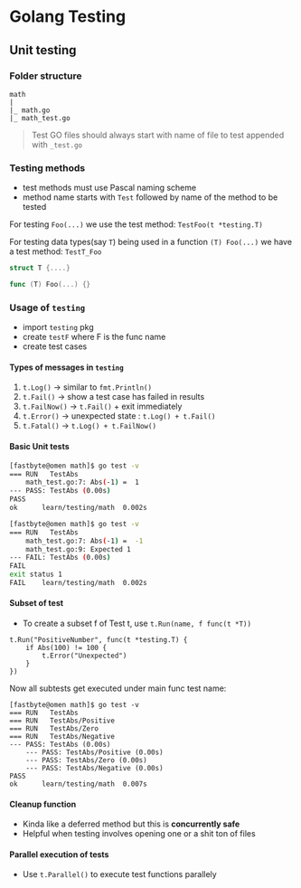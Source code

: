 # Golang Testing

## Unit testing

### Folder structure

```
math
|
|_ math.go
|_ math_test.go
```

> Test GO files should always start with name of file to test appended with `_test.go`

### Testing methods

- test methods must use Pascal naming scheme
- method name starts with `Test` followed by name of the method to be tested

For testing `Foo(...)` we use the test method: `TestFoo(t *testing.T)`

For testing data types(say `T`) being used in a function `(T) Foo(...)` we have a test method: `TestT_Foo`

```go
struct T {....}

func (T) Foo(...) {}
```

### Usage of `testing`

- import `testing` pkg
- create `testF` where F is the func name
- create test cases

#### Types of messages in `testing`

1. `t.Log()` -> similar to `fmt.Println()`
2. `t.Fail()` -> show a test case has failed in results
3. `t.FailNow()` -> `t.Fail()` + exit immediately
4. `t.Error()` -> unexpected state : `t.Log() + t.Fail()`
5. `t.Fatal()` -> `t.Log() + t.FailNow()` 

#### Basic Unit tests

```bash
[fastbyte@omen math]$ go test -v
=== RUN   TestAbs
    math_test.go:7: Abs(-1) =  1
--- PASS: TestAbs (0.00s)
PASS
ok  	learn/testing/math	0.002s

[fastbyte@omen math]$ go test -v
=== RUN   TestAbs
    math_test.go:7: Abs(-1) =  -1
    math_test.go:9: Expected 1
--- FAIL: TestAbs (0.00s)
FAIL
exit status 1
FAIL	learn/testing/math	0.002s
```

#### Subset of test

- To create a subset f of Test t, use `t.Run(name, f func(t *T))`

```golang
t.Run("PositiveNumber", func(t *testing.T) {
    if Abs(100) != 100 {
        t.Error("Unexpected")
    }
})
```

Now all subtests get executed under main func test name:

```
[fastbyte@omen math]$ go test -v
=== RUN   TestAbs
=== RUN   TestAbs/Positive
=== RUN   TestAbs/Zero
=== RUN   TestAbs/Negative
--- PASS: TestAbs (0.00s)
    --- PASS: TestAbs/Positive (0.00s)
    --- PASS: TestAbs/Zero (0.00s)
    --- PASS: TestAbs/Negative (0.00s)
PASS
ok  	learn/testing/math	0.007s
```

#### Cleanup function

- Kinda like a deferred method but this is **concurrently safe**
- Helpful when testing involves opening one or a shit ton of files

#### Parallel execution of tests

- Use `t.Parallel()` to execute test functions parallely

